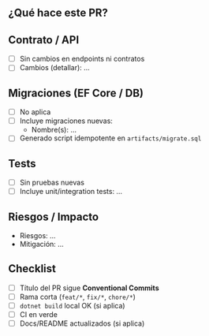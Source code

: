 ## ¿Qué hace este PR?
<!-- Resumen claro del cambio -->

## Contrato / API
- [ ] Sin cambios en endpoints ni contratos
- [ ] Cambios (detallar): …

## Migraciones (EF Core / DB)
- [ ] No aplica
- [ ] Incluye migraciones nuevas:
  - Nombre(s): …
- [ ] Generado script idempotente en `artifacts/migrate.sql`

## Tests
- [ ] Sin pruebas nuevas
- [ ] Incluye unit/integration tests: …

## Riesgos / Impacto
- Riesgos: …
- Mitigación: …

## Checklist
- [ ] Título del PR sigue **Conventional Commits**
- [ ] Rama corta (`feat/*`, `fix/*`, `chore/*`)
- [ ] `dotnet build` local OK (si aplica)
- [ ] CI en verde
- [ ] Docs/README actualizados (si aplica)
